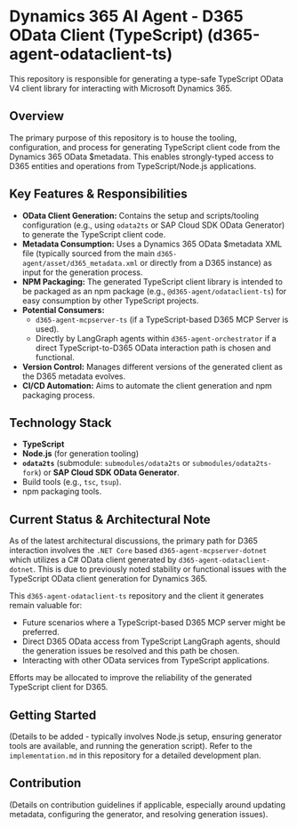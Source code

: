 # Dynamics 365 AI Agent - D365 OData Client (TypeScript) (d365-agent-odataclient-ts)

This repository is responsible for generating a type-safe TypeScript OData V4 client library for interacting with Microsoft Dynamics 365.

## Overview

The primary purpose of this repository is to house the tooling, configuration, and process for generating TypeScript client code from the Dynamics 365 OData $metadata. This enables strongly-typed access to D365 entities and operations from TypeScript/Node.js applications.

## Key Features & Responsibilities

*   **OData Client Generation:** Contains the setup and scripts/tooling configuration (e.g., using `odata2ts` or SAP Cloud SDK OData Generator) to generate the TypeScript client code.
*   **Metadata Consumption:** Uses a Dynamics 365 OData $metadata XML file (typically sourced from the main `d365-agent/asset/d365_metadata.xml` or directly from a D365 instance) as input for the generation process.
*   **NPM Packaging:** The generated TypeScript client library is intended to be packaged as an npm package (e.g., `@d365-agent/odataclient-ts`) for easy consumption by other TypeScript projects.
*   **Potential Consumers:**
    *   `d365-agent-mcpserver-ts` (if a TypeScript-based D365 MCP Server is used).
    *   Directly by LangGraph agents within `d365-agent-orchestrator` if a direct TypeScript-to-D365 OData interaction path is chosen and functional.
*   **Version Control:** Manages different versions of the generated client as the D365 metadata evolves.
*   **CI/CD Automation:** Aims to automate the client generation and npm packaging process.

## Technology Stack

*   **TypeScript**
*   **Node.js** (for generation tooling)
*   **`odata2ts`** (submodule: `submodules/odata2ts` or `submodules/odata2ts-fork`) or **SAP Cloud SDK OData Generator**.
*   Build tools (e.g., `tsc`, `tsup`).
*   npm packaging tools.

## Current Status & Architectural Note

As of the latest architectural discussions, the primary path for D365 interaction involves the `.NET Core` based `d365-agent-mcpserver-dotnet` which utilizes a C# OData client generated by `d365-agent-odataclient-dotnet`. This is due to previously noted stability or functional issues with the TypeScript OData client generation for Dynamics 365.

This `d365-agent-odataclient-ts` repository and the client it generates remain valuable for:
*   Future scenarios where a TypeScript-based D365 MCP server might be preferred.
*   Direct D365 OData access from TypeScript LangGraph agents, should the generation issues be resolved and this path be chosen.
*   Interacting with other OData services from TypeScript applications.

Efforts may be allocated to improve the reliability of the generated TypeScript client for D365.

## Getting Started

(Details to be added - typically involves Node.js setup, ensuring generator tools are available, and running the generation script).
Refer to the `implementation.md` in this repository for a detailed development plan.

## Contribution

(Details on contribution guidelines if applicable, especially around updating metadata, configuring the generator, and resolving generation issues).
